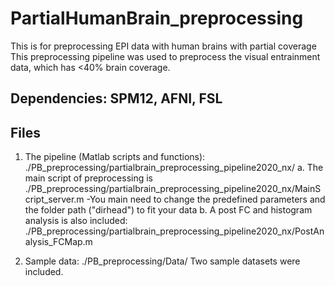 # PartialHumanBrain_preprocessing
This is for preprocessing EPI data with human brains with partial coverage
This preprocessing pipeline was used to preprocess the visual entrainment data, which has <40% brain coverage.

## Dependencies: SPM12, AFNI, FSL
## Files
1. The pipeline (Matlab scripts and functions): ./PB_preprocessing/partialbrain_preprocessing_pipeline2020_nx/
a. The main script of preprocessing is ./PB_preprocessing/partialbrain_preprocessing_pipeline2020_nx/MainScript_server.m
-You main need to change the predefined parameters and the folder path ("dirhead") to fit your data
b. A post FC and histogram analysis is also included: ./PB_preprocessing/partialbrain_preprocessing_pipeline2020_nx/PostAnalysis_FCMap.m

2. Sample data: ./PB_preprocessing/Data/
Two sample datasets were included. 

